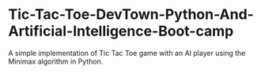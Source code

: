 # Tic-Tac-Toe-DevTown-Python-And-Artificial-Intelligence-Boot-camp
A simple implementation of Tic Tac Toe game with an AI player using the Minimax algorithm in Python.
